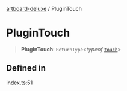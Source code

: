 [artboard-deluxe](../globals.md) / PluginTouch

# PluginTouch

> **PluginTouch**: `ReturnType`\<*typeof* [`touch`](../functions/touch.md)\>

## Defined in

index.ts:51
